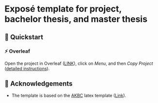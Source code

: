 # Exposé template for project, bachelor thesis, and master thesis

## 🚀️ Quickstart

### ⚡️ Overleaf

Open the project in Overleaf ([LINK](https://www.overleaf.com/read/bdrhyqrthfsh)), click on *Menu*, and then *Copy Project* ([detailed instructions](https://www.overleaf.com/learn/how-to/Copying_a_project#Making_a_copy_of_a_project)).

## 🏅 Acknowledgements
- The template is based on the [AKBC](https://www.akbc.ws/2021/) latex template ([Link](https://github.com/akbc-conference/style-files/blob/master/akbc-latex.zip?raw=true)).
